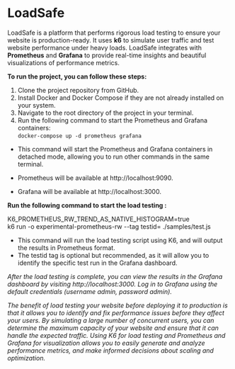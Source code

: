 # LoadSafe
LoadSafe is a platform that performs rigorous load testing to ensure your website is production-ready. It uses **k6** to simulate user traffic and test website performance under heavy loads. LoadSafe integrates with **Prometheus** and **Grafana** to provide real-time insights and beautiful visualizations of performance metrics.

**To run the project, you can follow these steps:**

1. Clone the project repository from GitHub.
2. Install Docker and Docker Compose if they are not already installed on your system.
3. Navigate to the root directory of the project in your terminal.
4. Run the following command to start the Prometheus and Grafana containers:   
             `docker-compose up -d prometheus grafana`

- This command will start the Prometheus and Grafana containers in detached mode, allowing you to run other commands in the same terminal.

- Prometheus will be available at http://localhost:9090.

- Grafana will be available at http://localhost:3000.

**Run the following command to start the load testing :** 

K6_PROMETHEUS_RW_TREND_AS_NATIVE_HISTOGRAM=true \
  k6 run -o experimental-prometheus-rw --tag testid=<SET-HERE-A-UNIQUE-ID> ./samples/test.js


- This command will run the load testing script using K6, and will output the results in Prometheus format.
- The testid tag is optional but recommended, as it will allow you to identify the specific test run in the Grafana dashboard.

*After the load testing is complete, you can view the results in the Grafana dashboard by visiting http://localhost:3000.*
*Log in to Grafana using the default credentials (username admin, password admin).*


*The benefit of load testing your website before deploying it to production is that it allows you to identify and fix performance issues before they affect your users. By simulating a large number of concurrent users, you can determine the maximum capacity of your website and ensure that it can handle the expected traffic. Using K6 for load testing and Prometheus and Grafana for visualization allows you to easily generate and analyze performance metrics, and make informed decisions about scaling and optimization.*

